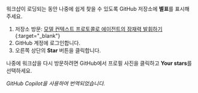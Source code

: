 워크샵이 로딩되는 동안 나중에 쉽게 찾을 수 있도록 GitHub 저장소에 **별표**를 표시해 주세요.

1. 저장소 방문: [모델 컨텍스트 프로토콜로 에이전트의 잠재력 발휘하기](https://github.com/microsoft/aitour26-WRK540-unlock-your-agents-potential-with-model-context-protocol){:target="_blank"}
2. GitHub 계정에 로그인합니다.
3. 오른쪽 상단의 **Star** 버튼을 클릭합니다.

나중에 워크샵을 다시 방문하려면 GitHub에서 프로필 사진을 클릭하고 **Your stars**를 선택하세요.

*GitHub Copilot을 사용하여 번역되었습니다.*
